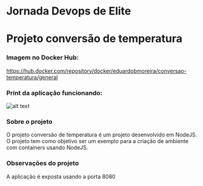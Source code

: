 # Jornada Devops de Elite
# Projeto conversão de temperatura

### Imagem no Docker Hub: 
<a href="https://hub.docker.com/repository/docker/eduardobmoreira/conversao-temperatura/general">https://hub.docker.com/repository/docker/eduardobmoreira/conversao-temperatura/general</a>

### Print da aplicação funcionando:
![alt text](http://ebmimoveis.com/arquivos/print-conversao-temperatura.png)

### Sobre o projeto
O projeto conversão de temperatura é um projeto desenvolvido em NodeJS. O projeto tem como objetivo ser um exemplo para a criação de ambiente com containers usando NodeJS.

### Observações do projeto
A aplicação é exposta usando a porta 8080

### 
